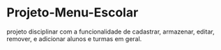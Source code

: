 # Projeto-Menu-Escolar
projeto disciplinar com a funcionalidade de cadastrar, armazenar, editar, remover, e adicionar alunos e turmas em geral.
